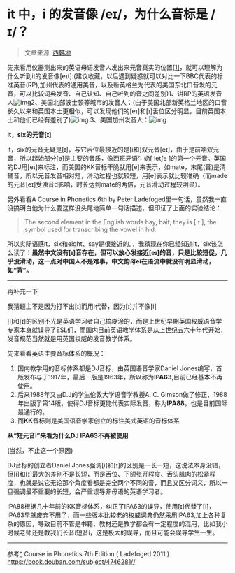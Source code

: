 # it 中，i 的发音像 /eɪ/，为什么音标是 /ɪ/？

> 文章来源: [西韩地](https://www.zhihu.com/question/338596387/answer/1050873748)
> 



先来看用仪器测出来的英语母语发音人发出来元音真实的位置[[1\]](https://www.zhihu.com/question/338596387#ref_1)，就可以理解为什么听到it的发音像[eɪt]ː(建议收藏，以后遇到疑惑就可以对比一下BBC代表的标准英音(RP),加州代表的通用美音，以及新英格兰为代表的美国东北口音发的元音，可以比较词典发音、自己认知、自己听到的音之间差别)1、讲RP的英语发音人![img](https://pic4.zhimg.com/80/v2-ee019af3cccbfccfabb7b4347e6fbe22_1440w.jpg?source=1940ef5c)2、美国北部波士顿等城市的发音人：(由于美国北部新英格兰地区的口音长久以来和英国本土更相似，可以发现他们的[eɪ]和[ɪ]舌位区分明显，目前英国本土和他们已经有差别了)![img](https://pic4.zhimg.com/80/v2-17a22ad09850195cc865848edfe49932_1440w.jpg?source=1940ef5c)
3、美国加州发音人：![img](https://pic2.zhimg.com/80/v2-17955d619d77d26c935a83d19e43e88c_1440w.jpg?source=1940ef5c)



**it，six的元音[ɪ]**

it，six的元音无疑是[ɪ]，与它舌位最接近的是[i和]双元音[eɪ]，由于是前响双元音，所以起始部分[e]是主要的音质，像西班牙语牛奶[ letʃe ]的第一个元音。英国的DJ用[eɪ]来标注，而美国的KK音标干脆就用[e]来表示，如mate，末尾(音)是清辅音，所以元音发音相对短，滑动过程也就较短，用[e]表示就比较准确（而made的元音[eɪ]受浊音d影响，时长达到mate的两倍，元音滑动过程较明显）。

另外看看A Course in Phonetics 6th by Peter Ladefoged里一句话，虽然我一直没搞明白他为什么要这样没头尾地简单一句话描述，但印证了上面的实验结论：

> The second element in the English words hay, bait, they  is [ ɪ ], the symbol used for transcribing the vowel in hid.

所以实际语感it，six和eight、say是很接近的。，我猜现在你已经知道it，six该怎么读了：**虽然中文没有[ɪ]音存在，但可以放心发接近[eɪ]的音，只是比较短促，几乎没滑动，这一点对中国人不是难事，中文韵母ei在语流中就没有明显滑动，如“背”。**

------

再补充一下

我猜题主不是因为打不出[ɪ]而用i代替，因为[ɪ]并不像[i]

[i]和[ɪ]的区别不光是英语学习者自己搞糊涂的，而是上世纪早期英国权威语音学专家本身就误导了ESL们，而国内目前英语教学体系是从上世纪五六十年代开始，发音规范当然就是用英国权威的发音教学体系。

先来看看英语主要音标体系的概况：

1. 国内教学用的音标体系都是DJ音标，由英国语音学家Daniel Jones编写，首版发布与于1917年，最后一版是1963年，所以称为**IPA63**,目前已经基本不再使用。
2. 后来1988年又由D.J的学生伦敦大学语音学教授A. C. Gimson做了修正，1988年出版了第14版，使得DJ音标更能代表实际发音，称为**IPA88**，也是目前国际最通行的。
3. 而**KK**音标则是美国语音学家创立的标注美式英语的音标体系



**从“短元音i”来看为什么DJ IPA63不再被使用**

(当然，不止这一个原因)

DJ音标的创立者Daniel Jones强调[i]和[ɪ]的区别是一长一短，这说法本身没错，但[i]和[ɪ]最大的差别不是长短，而是舌位、下颌张开程度、舌头肌肉的松紧程度，也就是说它无论那个角度看都是完全两个不同的音，而且又区分词义，所以一旦强调最不重要的长短，会严重误导非母语的英语学习者。

IPA88根据几十年前的KK音标体系，纠正了IPA63的误导，使用[ɪ]代替了[i]，IPA63早就废弃不用了，而一些版本比较老的权威词典仍然采用IPA63,加上各种复杂的原因，导致目前不管是书籍、教材还是教学都会有一定程度的混用，比如我小时候老师还是教我们长音i短音i，这是极大的误导，而且可能会误导学生一生。

<hr>

参考[^](https://www.zhihu.com/question/338596387#ref_1_0) Course in Phonetics 7th Edition ( Ladefoged 2011 ) https://book.douban.com/subject/4746281//













